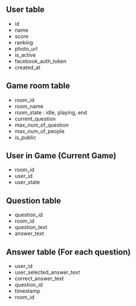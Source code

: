 ## User table
- id
- name
- score
- ranking
- photo_url
- is_active
- facebook_auth_token
- created_at

## Game room table
- room_id
- room_name
- room_state : idle, playing, end
- current_question
- max_num_of_question
- max_num_of_people
- is_public

## User in Game (Current Game)
- room_id
- user_id
- user_state

## Question table
- question_id
- room_id
- question_text
- answer_text

## Answer table (For each question)
- user_id
- user_selected_answer_text
- correct_answer_text
- question_id
- timestamp
- room_id
